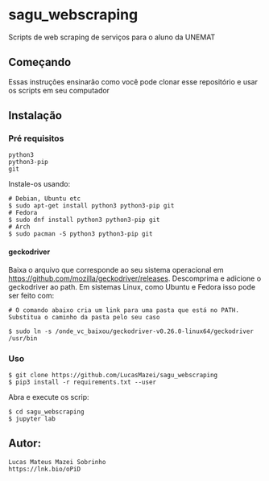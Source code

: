 # sagu_webscraping

Scripts de web scraping de serviços para o aluno da UNEMAT

## Começando

Essas instruções ensinarão como você pode clonar esse repositório e usar os scripts em seu computador

## Instalação

### Pré requisitos

```
python3
python3-pip
git
```

Instale-os usando:

```
# Debian, Ubuntu etc
$ sudo apt-get install python3 python3-pip git
# Fedora
$ sudo dnf install python3 python3-pip git
# Arch
$ sudo pacman -S python3 python3-pip git
```

#### geckodriver

Baixa o arquivo que corresponde ao seu sistema operacional em https://github.com/mozilla/geckodriver/releases. Descomprima e adicione o geckodriver ao path. Em sistemas Linux, como Ubuntu e Fedora isso pode ser feito com:

```
# O comando abaixo cria um link para uma pasta que está no PATH. Substitua o caminho da pasta pelo seu caso

$ sudo ln -s /onde_vc_baixou/geckodriver-v0.26.0-linux64/geckodriver /usr/bin

```

### Uso

```
$ git clone https://github.com/LucasMazei/sagu_webscraping
$ pip3 install -r requirements.txt --user
```

Abra e execute os scrip:

```
$ cd sagu_webscraping
$ jupyter lab
```

## Autor:

    Lucas Mateus Mazei Sobrinho
    https://lnk.bio/oPiD
